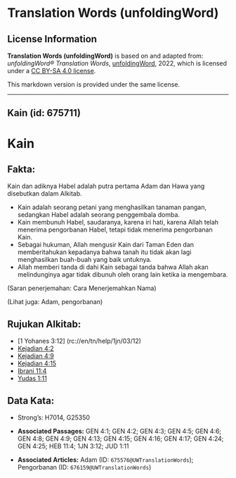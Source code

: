 # Translation Words (unfoldingWord)

## License Information

**Translation Words (unfoldingWord)** is based on and adapted from: _unfoldingWord® Translation Words_, [unfoldingWord](https://unfoldingword.org/utw), 2022, which is licensed under a [CC BY-SA 4.0 license](https://creativecommons.org/licenses/by-sa/4.0/legalcode.en).

This markdown version is provided under the same license.



--------------------------------

## Kain (id: 675711)

Kain
====

Fakta:
------

Kain dan adiknya Habel adalah putra pertama Adam dan Hawa yang disebutkan dalam Alkitab.

* Kain adalah seorang petani yang menghasilkan tanaman pangan, sedangkan Habel adalah seorang penggembala domba.
* Kain membunuh Habel, saudaranya, karena iri hati, karena Allah telah menerima pengorbanan Habel, tetapi tidak menerima pengorbanan Kain.
* Sebagai hukuman, Allah mengusir Kain dari Taman Eden dan memberitahukan kepadanya bahwa tanah itu tidak akan lagi menghasilkan buah\-buah yang baik untuknya.
* Allah memberi tanda di dahi Kain sebagai tanda bahwa Allah akan melindunginya agar tidak dibunuh oleh orang lain ketika ia mengembara.

(Saran penerjemahan: Cara Menerjemahkan Nama)

(Lihat juga: Adam, pengorbanan)

Rujukan Alkitab:
----------------

* \[1 Yohanes 3:12] (rc://en/tn/help/1jn/03/12\)
* [Kejadian 4:2](https://ref.ly/Gen4:2)
* [Kejadian 4:9](https://ref.ly/Gen4:9)
* [Kejadian 4:15](https://ref.ly/Gen4:15)
* [Ibrani 11:4](https://ref.ly/Heb11:4)
* [Yudas 1:11](https://ref.ly/Jude1:11)

Data Kata:
----------

* Strong’s: H7014, G25350

* **Associated Passages:** GEN 4:1; GEN 4:2; GEN 4:3; GEN 4:5; GEN 4:6; GEN 4:8; GEN 4:9; GEN 4:13; GEN 4:15; GEN 4:16; GEN 4:17; GEN 4:24; GEN 4:25; HEB 11:4; 1JN 3:12; JUD 1:11
* **Associated Articles:** Adam (ID: `675576@UWTranslationWords`); Pengorbanan (ID: `676159@UWTranslationWords`)

